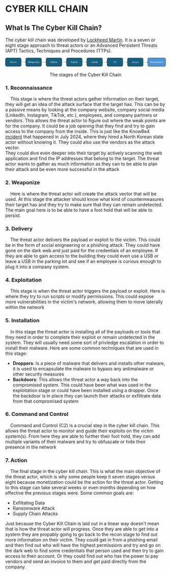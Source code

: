 # CYBER KILL CHAIN

## What Is The Cyber Kill Chain?

The cyber kill chain was developed by [Lockheed Martin](https://www.lockheedmartin.com/en-us/capabilities/cyber/cyber-kill-chain.html). It is a seven or eight stage approach to threat actors or an Advanced Persistent Threats (APT) Tactics, Techniques and Procedures (TTPs).<br>

![The Cyber Kill Chain](../../Resources/Cyber_Kill_Chain.png)
<center>The stages of the Cyber Kill Chain</center>

### 1. Reconnaissance

&nbsp;&nbsp;&nbsp;&nbsp;This stage is where the threat actors gather information on their target, they will get an idea of the attack surface that the target has. This can be by a passive means by looking at the company website, company social media (LinkedIn, Instagram, TikTok, etc.), employees, and company partners or vendors. This allows the threat actor to figure out where the weak points are for the company. It could be a job opening that they find and try to gain access to the company from the inside. This is just like the KnowBe4 [incident](https://www.bleepingcomputer.com/news/security/knowbe4-mistakenly-hires-north-korean-hacker-faces-infostealer-attack/) that happened in July 2024, where they hired a North Korean state actor without knowing it. They could also use the vendors as the attack vector.<br>
They could dive even deeper into their target by actively scanning the web application and find the IP addresses that belong to the target. The threat actor wants to gather as much information as they can to be able to plan their attack and be even more successful in the attack<br>

### 2. Weaponize

&nbsp;&nbsp;&nbsp;&nbsp;Here is where the threat actor will create the attack vector that will be used. At this stage the attacker should know what kind of countermeasures their target has and they try to make sure that they can remain undetected. The main goal here is to be able to have a foot hold that will be able to persist.

### 3. Delivery

&nbsp;&nbsp;&nbsp;&nbsp;The threat actor delivers the payload or exploit to the victim. This could be in the form of social enigneering or a phishing attack. They could have gone on the dark web and just paid for the credentials of an employee. If they are able to gain access to the building they could even use a USB or leave a USB in the parking lot and see if an employee is curious enough to plug it into a company system.

### 4. Exploitation

&nbsp;&nbsp;&nbsp;&nbsp;This stage is when the threat actor triggers the payload or exploit. Here is where they try to run scripts or modify permissions. This could expose more vulnerabilities in the victim's network, allowing them to move laterally within the network

### 5. Installation

&nbsp;&nbsp;&nbsp;&nbsp;In this stage the threat actor is installing all of the payloads or tools that they need in order to complete their exploit or remain undetected in the system. They will usually need some sort of privledge escalation in order to install their malware. Here are some common techniques that are used in this stage:
* **Droppers**: Is a piece of malware that delivers and installs other malware, it is used to encapsulate the malware to bypass any antimalware or other security measures
* **Backdoors**: This allows the threat actor a way back into the compromised system. This could have been what was used in the exploitation stage or could have been installed using a dropper. Once the backdoor is in place they can launch their attacks or exfiltrate data from that compromised system

### 6. Command and Control

&nbsp;&nbsp;&nbsp;&nbsp;Command and Control (C2) is a crucial step in the cyber kill chain. This allows the threat actor to monitor and guide their exploits on the victim system(s). From here they are able to further their foot hold, they can add multiple variants of their malware and try to obfuscate or hide their presence in the network

### 7. Action

&nbsp;&nbsp;&nbsp;&nbsp;The final stage in the cyber kill chain. This is what the main objective of the threat actor, which is why some people keep it seven stages versus eight because monetization could be the action for the threat actor. Getting to this stage can take several weeks or even months depending on how effective the previous stages were. Some common goals are:
* Exfiltating Data
* Ransomware Attack
* Supply Chain Attacks

Just because the Cyber Kill Chain is laid out in a linear way doesn't mean that is how the threat actor will progress. Once they are able to get into a system they are propably going to go back to the recon stage to find out more information on their victim. They could get in from a phishing email and then find out who will have the highest permissions and try and go on the dark web to find some credentials that person used and then try to gain access to their account. Or they could find out who has the power to pay vendors and send an invoice to them and get paid directly from the company. 
